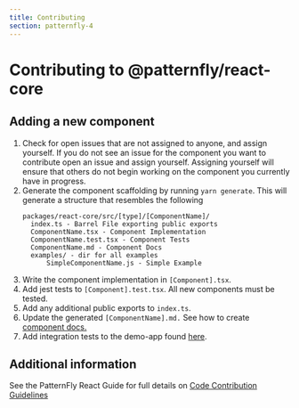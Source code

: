 ```yaml
---
title: Contributing
section: patternfly-4
---
```

# Contributing to @patternfly/react-core

## Adding a new component

1. Check for open issues that are not assigned to anyone, and assign yourself. If you do not see an issue for the component you want to contribute open an issue and assign yourself. Assigning yourself will ensure that others do not begin working on the component you currently have in progress.
1. Generate the component scaffolding by running `yarn generate`. This will generate a structure that resembles the following
   ```text
   packages/react-core/src/[type]/[ComponentName]/
     index.ts - Barrel File exporting public exports
     ComponentName.tsx - Component Implementation
     ComponentName.test.tsx - Component Tests
     ComponentName.md - Component Docs
     examples/ - dir for all examples
         SimpleComponentName.js - Simple Example
   ```
1. Write the component implementation in `[Component].tsx`.
1. Add jest tests to `[Component].test.tsx`. All new components must be tested.
1. Add any additional public exports to `index.ts`.
1. Update the generated `[ComponentName].md.` See how to create [component docs.](../react-core/README.md)
1. Add integration tests to the demo-app found [here](https://github.com/patternfly/patternfly-react/tree/master/packages/patternfly-4/react-integration).

## Additional information

See the PatternFly React Guide for full details on [Code Contribution Guidelines](../../CONTRIBUTING.md)
